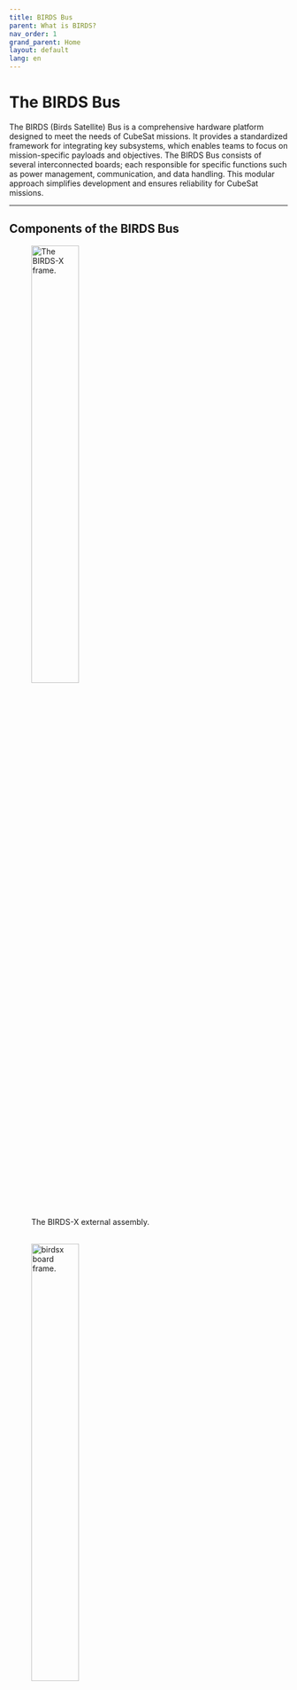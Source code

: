 ```yaml
---
title: BIRDS Bus
parent: What is BIRDS?
nav_order: 1
grand_parent: Home
layout: default
lang: en
---
```


# **The BIRDS Bus**

The BIRDS (Birds Satellite) Bus is a comprehensive hardware platform designed to meet the needs of CubeSat missions. It provides a standardized framework for integrating key subsystems, which enables teams to focus on mission-specific payloads and objectives. 
The BIRDS Bus consists of several interconnected boards; each responsible for specific functions such as power management, communication, and data handling. This modular approach simplifies development and ensures reliability for CubeSat missions.

---

## Components of the BIRDS Bus

<p>
<figure>
  <img alt="The BIRDS-X frame." src="/assets/images/birdsx-ext-assembly.png" width="45%">
  <figcaption>The BIRDS-X external assembly.</figcaption>
&nbsp;
</figure>
<figure>
  <img alt="birdsx board frame." src="/assets/images/birdsx-board-layout.png" width="45%">
  <figcaption>The BIRDS-X board layout.</figcaption>
  </figure>
</p>

![BIRDSbus exploded view.](/assets/images/BIRDSBus-exploded.png)
*Exploded view of the BIRDS bus.*

The BIRDS Bus includes the following key components:

* #### [On Board Computer (OBC)]({{site.url}}/overview/birds/obc-page.html)
The OBC is the brain of the satellite, handling core computing tasks such as command execution, data management, and subsystem coordination. It uses a PIC microcontroller for reliable and efficient operation.

* #### [Electrical Power System (EPS)]({{site.url}}/overview/birds/fab-page.html)
The EPS manages power routing which includes power generation, storage, and distribution. It ensures that all subsystems receive adequate power and that the battery is charged efficiently.  
On the 3U (and above) CubeSats, the EPS board does the power routing. However, on the 1U and 2U CubeSats, the Front Access Board (FAB) is in charge of the power routing.  

The [Rear Access Board (RAB)]({{site.url}}/overview/birds/rab-page.html) and the [Solar Panel board]({{site.url}}/overview/birds/solar-page.html) are also a part of the EPS in the BIRDS Bus. 

* #### Attitude Determination and Control System (ADCS)
The ADCS controls the satellite's orientation and stability, ensuring that it maintains the correct position for mission operations.

* #### [Communications (COM)]({{site.url}}/overview/birds/com-page.html)
The COM subsystem oversees data transmission to and from the satellite. It uses UHF/VHF communication for reliable telemetry and command handling. The [antenna board]({{site.url}}/overview/birds/antenna-page.html) carries the COM, APRS and GPS antennas as well as their release mechanism.

<center>  
  <p>
  <figure>
    <img alt="birdsx-communication board." src="/assets/images/birdsx-com.png" width="25%">
    <figcaption>The BIRDS-x communication board.</figcaption>
  </figure>
  </p>  
</center>

* #### **Structure**
The structure provides the physical framework for the satellite, ensuring durability and protection for all subsystems.
<p>
<figure>
  <img alt="birdsx-frame" src="/assets/images/birdsx-frame.png" width="45%">
  <figcaption>BIRDS-x frame.</figcaption>
</figure>
&nbsp;
<figure>
  <img alt="BIRDS-X board-frame." src="/assets/images/birdsx-board-frame-assembly.png" width="45%">
  <figcaption>BIRDS-x board frame.</figcaption>
</figure>
</p>

* #### **Payload**
The payload includes mission-specific instruments or sensors, enabling the satellite to perform its primary objectives.

* #### [Backplane Board (BPB)]({{site.url}}/overview/birds/bpb-page.html)
The BPB integrates all subsystems, allowing the transfer of power and data between them. It serves as the central hub for the satellite's electrical and data connections.
<center>         
  <p>
  <figure>
    <img alt="BIRDS-x Backplane Board" src="/assets/images/bpb-birdsx.png" width="15%">
    <figcaption>BIRDS-x Backplane Board.</figcaption>
  </figure>
  </p>
</center>

---

## **The Organizational Chart**

```mermaid
flowchart TD
    A[Satellite] --> B(Ground Segment)
    A[Satellite] --> C(Space Segment)
    C --> D[Payload]
    C --> E[Main Bus]
    D --> |Member 8| G[Mission-1]
    D --> |Member 7| H[Mission-2]
    E --> |Member 1| I[Structure]
    E --> |Member 2| J[COM]
    E --> |Member 3| K[ADCS]
    E --> |Member 4| L[EPS]
    E --> |Member 5| M[OBC]
    E --> |Member 6| N[BPB]
```

## Key Features of the BIRDS Bus
**Modular Design**  
The BIRDS Bus is designed with modularity in mind, allowing teams to easily integrate and replace subsystems as needed. This flexibility is particularly useful for CubeSat missions with varying requirements.

**Proven Reliability**  
The BIRDS Bus has been used in multiple missions, including BIRDS3 and BIRDS4, demonstrating its reliability and effectiveness in space.

**Open-Source Documentation**  
The BIRDS Project provides extensive documentation to support teams in implementing the bus; including schematics, firmware, and interface control documents (ICDs). The general documentation can be found here.

## 3D Models and CAD Files
The 3D models and stand for the BIRDS3 and BIRDS4 buses are available for download:

* BIRDS3 CAD Models: [Download here](https://github.com/BIRDSOpenSource/BIRDS3-CAD)

* BIRDS4 CAD Models: [Download here](https://github.com/BIRDSOpenSource/BIRDS4-CAD)

## [Ground Station Software]({{site.url}}/overview/birds/GS-software.html)
The BIRDS project provides ground station software for communicating with the satellite. Documentation and links to the software can be found here.

## Recent updates
**Radiometrix HX1 COMS Module:** A team presented their use of the Radiometrix HX1 communication module with the BIRDS platform during the March 2022 BIRDS meeting. The module's datasheet has been added to the COMS repositories.

**Battery Testing and Screening Procedures:** Detailed procedures for battery testing and screening have been added to the procedures repository. Please check these new documents for updated guidelines.

## [General documentation](https://github.com/BIRDSOpenSource/BIRDS-GeneralDocumentation)
While this website does contain information regarding the program and the BIRDSBus, the main explanations and documentation is contained in the program textbook and the Interface Control Document.


#### See also:
- [ Basic concepts and processes for first-time CubeSat developers](https://www3.nasa.gov/sites/default/files/atoms/files/nasa_csli_cubesat_101_508.pdf)
- [1U – 12U CubeSat design specifications](https://www3.nasa.gov/sites/default/files/atoms/files/cubesatdesignspecificationrev14_12022-02-09.pdf)


[Previous: The BIRDS Page]({{site.url}}/about/){: .btn .btn-purple }
[Next:OBC Page]({{site.url}}/overview/birds/obc-page){: .btn}
